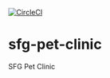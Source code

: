 [![CircleCI](https://circleci.com/gh/fitillo/sfg-pet-clinic.svg?style=svg)](https://circleci.com/gh/fitillo/sfg-pet-clinic)
# sfg-pet-clinic
SFG Pet Clinic
